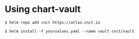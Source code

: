 
Using chart-vault
====================


   `$ helm repo add cnct https://atlas.cnct.io`
   
   `$ helm install -f yourvalues.yaml --name vault cnct/vault`
